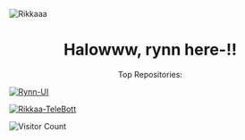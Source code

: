 ![Rikkaaa](https://files.catbox.moe/8npos5.jpg)

<h1 align="center">Halowww, rynn here-!!</h1>

<p align="center">Top Repositories:</p>

[![Rynn-UI](https://github-readme-stats.vercel.app/api/pin/?username=rynxzyy&repo=Rynn-UI&theme=dark&show_owner=true)](https://github.com/rynxzyy/Rynn-UI)

[![Rikkaa-TeleBott](https://github-readme-stats.vercel.app/api/pin/?username=rynxzyy&repo=Rikkaa-TeleBott&theme=dark&show_owner=true)](https://github.com/rynxzyy/Rikkaa-TeleBott)

![Visitor Count](https://hits.seeyoufarm.com/api/count/incr/badge.svg?url=https://github.com/rynxzyy&title=Visitor&edge_flat=false)
